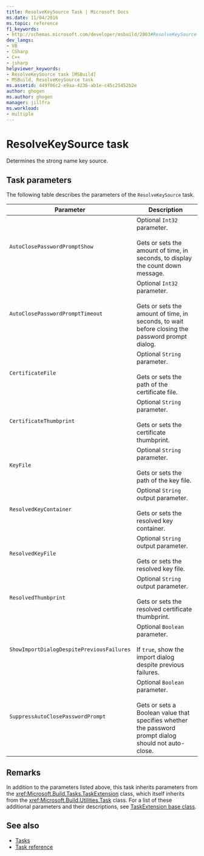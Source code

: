 ```yaml
---
title: ResolveKeySource Task | Microsoft Docs
ms.date: 11/04/2016
ms.topic: reference
f1_keywords:
- http://schemas.microsoft.com/developer/msbuild/2003#ResolveKeySource
dev_langs:
- VB
- CSharp
- C++
- jsharp
helpviewer_keywords:
- ResolveKeySource task [MSBuild]
- MSBuild, ResolveKeySource task
ms.assetid: 449f06c2-e9aa-4236-ab1e-c45c25452b2e
author: ghogen
ms.author: ghogen
manager: jillfra
ms.workload:
- multiple
---
```

# ResolveKeySource task

Determines the strong name key source.

## Task parameters

 The following table describes the parameters of the `ResolveKeySource` task.

|Parameter|Description|
|---------------|-----------------|
|`AutoClosePasswordPromptShow`|Optional `Int32` parameter.<br /><br /> Gets or sets the amount of time, in seconds, to display the count down message.|
|`AutoClosePasswordPromptTimeout`|Optional `Int32` parameter.<br /><br /> Gets or sets the amount of time, in seconds, to wait before closing the password prompt dialog.|
|`CertificateFile`|Optional `String` parameter.<br /><br /> Gets or sets the path of the certificate file.|
|`CertificateThumbprint`|Optional `String` parameter.<br /><br /> Gets or sets the certificate thumbprint.|
|`KeyFile`|Optional `String` parameter.<br /><br /> Gets or sets the path of the key file.|
|`ResolvedKeyContainer`|Optional `String` output parameter.<br /><br /> Gets or sets the resolved key container.|
|`ResolvedKeyFile`|Optional `String` output parameter.<br /><br /> Gets or sets the resolved key file.|
|`ResolvedThumbprint`|Optional `String` output parameter.<br /><br /> Gets or sets the resolved certificate thumbprint.|
|`ShowImportDialogDespitePreviousFailures`|Optional `Boolean` parameter.<br /><br /> If `true`, show the import dialog despite previous failures.|
|`SuppressAutoClosePasswordPrompt`|Optional `Boolean` parameter.<br /><br /> Gets or sets a Boolean value that specifies whether the password prompt dialog should not auto-close.|

## Remarks

 In addition to the parameters listed above, this task inherits parameters from the <xref:Microsoft.Build.Tasks.TaskExtension> class, which itself inherits from the <xref:Microsoft.Build.Utilities.Task> class. For a list of these additional parameters and their descriptions, see [TaskExtension base class](../msbuild/taskextension-base-class.md).

## See also

- [Tasks](../msbuild/msbuild-tasks.md)
- [Task reference](../msbuild/msbuild-task-reference.md)
